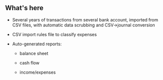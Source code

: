## What's here

- Several years of transactions from several bank account, imported from CSV files, with automatic data scrubbing and CSV->journal conversion

- CSV import rules file to classify expenses

- Auto-generated reports:

    - balance sheet

    - cash flow

    - income/expenses
